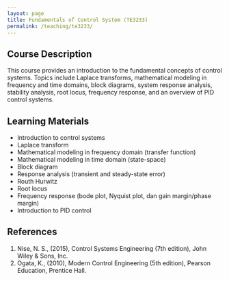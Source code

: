 ```yaml
---
layout: page
title: Fundamentals of Control System (TE3233)
permalink: /teaching/te3233/
--- 
```


## Course Description
This course provides an introduction to the fundamental concepts of control systems. Topics include Laplace transforms, mathematical modeling in frequency and time domains, block diagrams, system response analysis, stability analysis, root locus, frequency response, and an overview of PID control systems.

## Learning Materials

* Introduction to control systems
* Laplace transform
* Mathematical modeling in frequency domain (transfer function)
* Mathematical modeling in time domain (state-space)
* Block diagram
* Response analysis (transient and steady-state error)
* Routh Hurwitz
* Root locus
* Frequency response (bode plot, Nyquist plot, dan gain margin/phase margin)
* Introduction to PID control

## References

1. Nise, N. S., (2015), Control Systems Engineering (7th edition), John Wiley & Sons, Inc.
1. Ogata, K., (2010), Modern Control Engineering (5th edition), Pearson Education, Prentice Hall.
